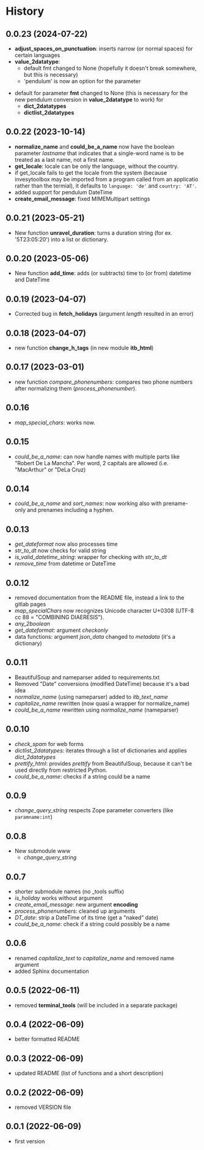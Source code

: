 # History
## 0.0.23 (2024-07-22)
* **adjust_spaces_on_punctuation**: inserts narrow (or normal spaces) for certain languages
* **value_2datatype**: 
  - default fmt changed to None (hopefully it doesn't break somewhere, but this is necessary)
  - 'pendulum' is now an option for the parameter 
- default for parameter **fmt** changed to None (this is necessary for the new pendulum conversion in **value_2datatype** to work) for
	- **dict_2datatypes**
	- **dictlist_2datatypes**

## 0.0.22 (2023-10-14)
* **normalize_name** and **could_be_a_name** now have the boolean parameter *lastname* that indicates that a single-word name is to be treated as a last name, not a first name.
* **get_locale**: locale can be only the language, without the country.
* if get_locale fails to get the locale from the system (because invesytoolbox may be imported from a program called from an applicatio rather than the termial), it defaults to `language: 'de'` and `country: 'AT'`.
* added support for pendulum DateTime
* **create_email_message**: fixed MIMEMultipart settings

## 0.0.21 (2023-05-21)
* New function **unravel_duration**: turns a duration string (for ex. '5T23:05:20') into a list or dictionary.

## 0.0.20 (2023-05-06)
* New function **add_time**: adds (or subtracts) time to (or from) datetime and DateTime

## 0.0.19 (2023-04-07)
* Corrected bug in **fetch_holidays** (argument *length* resulted in an error)

## 0.0.18 (2023-04-07)
* new function **change_h_tags** (in new module **itb_html**)

## 0.0.17 (2023-03-01)
* new function *compare_phonenumbers*: compares two phone numbers after normalizing them (*process_phonenumber*).

## 0.0.16
* *map_special_chars*: works now.

## 0.0.15
* *could_be_a_name*: can now handle names with multiple parts like "Robert De La Mancha". Per word, 2 capitals are allowed (i.e. "MacArthur" or "DeLa Cruz)

## 0.0.14
* *could_be_a_name* and *sort_names*: now working also with prename-only and prenames including a hyphen.

## 0.0.13
* *get_dateformat* now also processes time
* *str_to_dt* now checks for valid string
* *is_valid_datetime_string*: wrapper for checking with *str_to_dt*
* *remove_time* from datetime or DateTime

## 0.0.12
* removed documentation from the README file, instead a link to the gitlab pages
* *map_specialChars* now recognizes Unicode character U+0308 (UTF-8 cc 88 = "COMBINING DIAERESIS").
* *any_2boolean*
* *get_dateformat*: argument *checkonly*
* data functions: argument *json_data* changed to *metadata* (it's a dictionary)

## 0.0.11
* BeautifulSoup and nameparser added to requirements.txt
* Removed "Date" conversions (modified DateTime) because it's a bad idea
* *normalize_name* (using nameparser) added to *itb_text_name*
* *capitalize_name* rewritten (now quasi a wrapper for normalize_name)
* *could_be_a_name* rewritten using *normalize_name* (nameparser)

## 0.0.10
* *check_spam* for web forms
* *dictlist_2datatypes*: iterates through a list of dictionaries and applies *dict_2datatypes*
* *prettify_html*: provides *prettify* from BeautifulSoup, because it can't be used directly from restricted Python.
* *could_be_a_name*: checks if a string could be a name

## 0.0.9
* *change\_query\_string* respects Zope parameter converters (like `paramname:int`)

## 0.0.8
* New submodule www
   * *change\_query\_string*

## 0.0.7
* shorter submodule names (no _tools suffix)
* *is_holiday* works without argument
* *create\_email\_message*: new argument **encoding**
* *process_phonenumbers*: cleaned up arguments
* *DT_date*: strip a DateTime of its time (get a "naked" date)
* *could\_be\_a\_name*: check if a string could possibly be a name

## 0.0.6
* renamed *capitalize\_text* to *capitalize_name* and removed name argument
* added Sphinx documentation

## 0.0.5 (2022-06-11)
* removed **terminal_tools** (will be included in a separate package)

## 0.0.4 (2022-06-09)
* better formatted README

## 0.0.3 (2022-06-09)
* updated README (list of functions and a short description)

## 0.0.2 (2022-06-09)
* removed VERSION file

## 0.0.1 (2022-06-09)
* first version